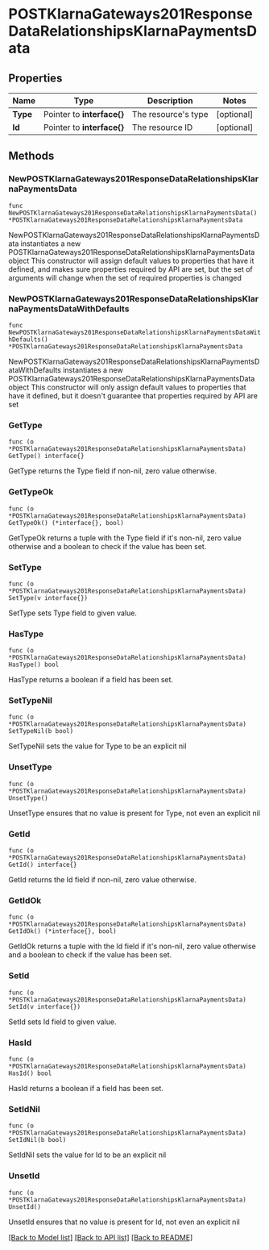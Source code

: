 # POSTKlarnaGateways201ResponseDataRelationshipsKlarnaPaymentsData

## Properties

Name | Type | Description | Notes
------------ | ------------- | ------------- | -------------
**Type** | Pointer to **interface{}** | The resource&#39;s type | [optional] 
**Id** | Pointer to **interface{}** | The resource ID | [optional] 

## Methods

### NewPOSTKlarnaGateways201ResponseDataRelationshipsKlarnaPaymentsData

`func NewPOSTKlarnaGateways201ResponseDataRelationshipsKlarnaPaymentsData() *POSTKlarnaGateways201ResponseDataRelationshipsKlarnaPaymentsData`

NewPOSTKlarnaGateways201ResponseDataRelationshipsKlarnaPaymentsData instantiates a new POSTKlarnaGateways201ResponseDataRelationshipsKlarnaPaymentsData object
This constructor will assign default values to properties that have it defined,
and makes sure properties required by API are set, but the set of arguments
will change when the set of required properties is changed

### NewPOSTKlarnaGateways201ResponseDataRelationshipsKlarnaPaymentsDataWithDefaults

`func NewPOSTKlarnaGateways201ResponseDataRelationshipsKlarnaPaymentsDataWithDefaults() *POSTKlarnaGateways201ResponseDataRelationshipsKlarnaPaymentsData`

NewPOSTKlarnaGateways201ResponseDataRelationshipsKlarnaPaymentsDataWithDefaults instantiates a new POSTKlarnaGateways201ResponseDataRelationshipsKlarnaPaymentsData object
This constructor will only assign default values to properties that have it defined,
but it doesn't guarantee that properties required by API are set

### GetType

`func (o *POSTKlarnaGateways201ResponseDataRelationshipsKlarnaPaymentsData) GetType() interface{}`

GetType returns the Type field if non-nil, zero value otherwise.

### GetTypeOk

`func (o *POSTKlarnaGateways201ResponseDataRelationshipsKlarnaPaymentsData) GetTypeOk() (*interface{}, bool)`

GetTypeOk returns a tuple with the Type field if it's non-nil, zero value otherwise
and a boolean to check if the value has been set.

### SetType

`func (o *POSTKlarnaGateways201ResponseDataRelationshipsKlarnaPaymentsData) SetType(v interface{})`

SetType sets Type field to given value.

### HasType

`func (o *POSTKlarnaGateways201ResponseDataRelationshipsKlarnaPaymentsData) HasType() bool`

HasType returns a boolean if a field has been set.

### SetTypeNil

`func (o *POSTKlarnaGateways201ResponseDataRelationshipsKlarnaPaymentsData) SetTypeNil(b bool)`

 SetTypeNil sets the value for Type to be an explicit nil

### UnsetType
`func (o *POSTKlarnaGateways201ResponseDataRelationshipsKlarnaPaymentsData) UnsetType()`

UnsetType ensures that no value is present for Type, not even an explicit nil
### GetId

`func (o *POSTKlarnaGateways201ResponseDataRelationshipsKlarnaPaymentsData) GetId() interface{}`

GetId returns the Id field if non-nil, zero value otherwise.

### GetIdOk

`func (o *POSTKlarnaGateways201ResponseDataRelationshipsKlarnaPaymentsData) GetIdOk() (*interface{}, bool)`

GetIdOk returns a tuple with the Id field if it's non-nil, zero value otherwise
and a boolean to check if the value has been set.

### SetId

`func (o *POSTKlarnaGateways201ResponseDataRelationshipsKlarnaPaymentsData) SetId(v interface{})`

SetId sets Id field to given value.

### HasId

`func (o *POSTKlarnaGateways201ResponseDataRelationshipsKlarnaPaymentsData) HasId() bool`

HasId returns a boolean if a field has been set.

### SetIdNil

`func (o *POSTKlarnaGateways201ResponseDataRelationshipsKlarnaPaymentsData) SetIdNil(b bool)`

 SetIdNil sets the value for Id to be an explicit nil

### UnsetId
`func (o *POSTKlarnaGateways201ResponseDataRelationshipsKlarnaPaymentsData) UnsetId()`

UnsetId ensures that no value is present for Id, not even an explicit nil

[[Back to Model list]](../README.md#documentation-for-models) [[Back to API list]](../README.md#documentation-for-api-endpoints) [[Back to README]](../README.md)


